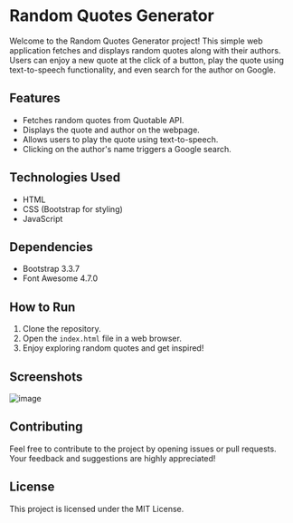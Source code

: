 # Random Quotes Generator

Welcome to the Random Quotes Generator project! This simple web application fetches and displays random quotes along with their authors. Users can enjoy a new quote at the click of a button, play the quote using text-to-speech functionality, and even search for the author on Google.

## Features

* Fetches random quotes from Quotable API.
* Displays the quote and author on the webpage.
* Allows users to play the quote using text-to-speech.
* Clicking on the author's name triggers a Google search.

## Technologies Used

* HTML
* CSS (Bootstrap for styling)
* JavaScript

## Dependencies

* Bootstrap 3.3.7
* Font Awesome 4.7.0

## How to Run

1. Clone the repository.
2. Open the `index.html` file in a web browser.
3. Enjoy exploring random quotes and get inspired!

## Screenshots

![image](https://github.com/supersaiyancoder/Random-Quotes-Generator-/assets/83352265/1050c885-54f5-4f54-9bb9-d0b484deeb19)


## Contributing

Feel free to contribute to the project by opening issues or pull requests. Your feedback and suggestions are highly appreciated!

## License

This project is licensed under the MIT License.
